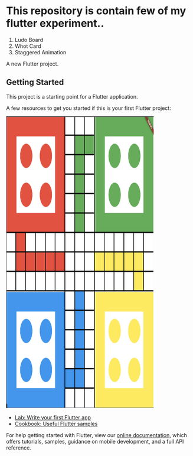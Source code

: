 # This repository is contain few of my flutter experiment..

1. Ludo Board
2. Whot Card
3. Staggered Animation

A new Flutter project.

## Getting Started

This project is a starting point for a Flutter application.

A few resources to get you started if this is your first Flutter project:

<img src="https://github.com/DAMMAK/playground/blob/master/assets/images/Screenshot%202020-08-07%20at%202.43.20%20PM.png" width="400" height="790">


- [Lab: Write your first Flutter app](https://flutter.dev/docs/get-started/codelab)
- [Cookbook: Useful Flutter samples](https://flutter.dev/docs/cookbook)

For help getting started with Flutter, view our
[online documentation](https://flutter.dev/docs), which offers tutorials,
samples, guidance on mobile development, and a full API reference.
